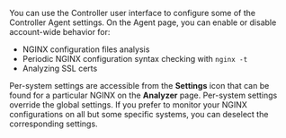 You can use the Controller user interface to configure some of the Controller Agent settings. On the Agent page, you can enable or disable account-wide behavior for:

* NGINX configuration files analysis
* Periodic NGINX configuration syntax checking with `nginx -t`
* Analyzing SSL certs

Per-system settings are accessible from the **Settings** icon that can be found for a particular NGINX on the **Analyzer** page. Per-system settings override the global settings. If you prefer to monitor your NGINX configurations on all but some specific systems, you can deselect the corresponding settings.

<!-- Do not remove. Keep this code at the bottom of the include -->
<!-- DOCS-512 -->